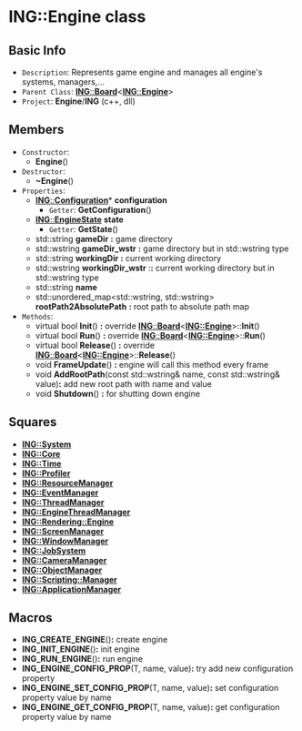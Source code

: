 # ING::Engine class #  


## Basic Info ##
-  `Description`: Represents game engine and manages all engine's systems, managers,...
-  `Parent Class`: [**ING**::**Board**](./Utils/Board.md)<[**ING**::**Engine**](./Engine.md)>
-  `Project`: **Engine**/**ING**  (c++, dll)

## Members ##
-  `Constructor`:
	+  **Engine**()
-  `Destructor`:
	+  **~Engine**()
-  `Properties`:
	+  [**ING**::**Configuration**](./Configuration.md)* **configuration**
		*  `Getter`: **GetConfiguration**()
	+  [**ING**::**EngineState**](./EngineState.md) **state**
		*  `Getter`: **GetState**()
	+  std::string **gameDir** **:** game directory
	+  std::wstring **gameDir_wstr** **:** game directory but in std::wstring type
	+  std::string **workingDir** **:** current working directory
	+  std::wstring **workingDir_wstr** :**:** current working directory but in std::wstring type
	+  std::string **name**
	+  std::unordered_map<std::wstring,  std::wstring> **rootPath2AbsolutePath** **:** root path to absolute path map
-  `Methods`:
	+  virtual bool **Init**() **:** override [**ING**::**Board**](./Utils/Board.md)<**[**ING**::**Engine**](./Engine.md)**>::**Init**()
	+  virtual bool **Run**() **:** override [**ING**::**Board**](./Utils/Board.md)<**[**ING**::**Engine**](./Engine.md)**>::**Run**()
	+  virtual bool **Release**() **:** override [**ING**::**Board**](./Utils/Board.md)<**[**ING**::**Engine**](./Engine.md)**>::**Release**()
	+  void **FrameUpdate**() **:** engine will call this method every frame
	+  void **AddRootPath**(const std::wstring& name, const std::wstring& value)**:** add new root path with name and value
	+  void **Shutdown**() **:** for shutting down engine

## Squares ##
-  [**ING::System**](./System.md)
-  [**ING::Core**](./Core.md)
-  [**ING::Time**](./Time.md)
-  [**ING::Profiler**](./Profiler.md)
-  [**ING::ResourceManager**](./ResourceManager.md)
-  [**ING::EventManager**](./EventManager.md)
-  [**ING::ThreadManager**](./ThreadManager.md)
-  [**ING::EngineThreadManager**](./EngineThreadManager.md)
-  [**ING::Rendering::Engine**](./Rendering/Engine.md)
-  [**ING::ScreenManager**](./ScreenManager.md)
-  [**ING::WindowManager**](./WindowManager.md)
-  [**ING::JobSystem**](./JobSystem.md)
-  [**ING::CameraManager**](./CameraManager.md)
-  [**ING::ObjectManager**](./ObjectManager.md)
-  [**ING::Scripting::Manager**](./Scripting/Manager.md)
-  [**ING::ApplicationManager**](./ApplicationManager.md)
 
## Macros ##
+  **ING_CREATE_ENGINE**()**:** create engine
+  **ING_INIT_ENGINE**()**:** init engine
+  **ING_RUN_ENGINE**()**:** run engine
+  **ING_ENGINE_CONFIG_PROP**(T, name, value)**:** try add new configuration property
+  **ING_ENGINE_SET_CONFIG_PROP**(T, name, value)**:** set configuration property value by name
+  **ING_ENGINE_GET_CONFIG_PROP**(T, name, value)**:** get configuration property value by name